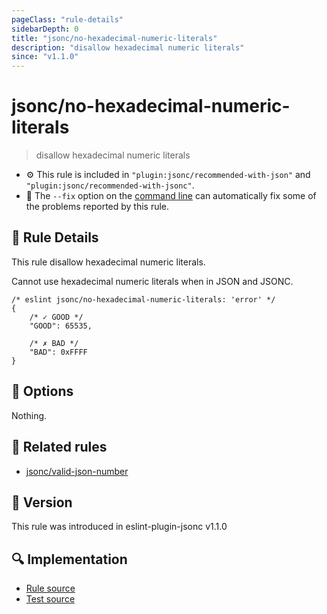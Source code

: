 ```yaml
---
pageClass: "rule-details"
sidebarDepth: 0
title: "jsonc/no-hexadecimal-numeric-literals"
description: "disallow hexadecimal numeric literals"
since: "v1.1.0"
---
```


# jsonc/no-hexadecimal-numeric-literals

> disallow hexadecimal numeric literals

- :gear: This rule is included in `"plugin:jsonc/recommended-with-json"` and `"plugin:jsonc/recommended-with-jsonc"`.
- :wrench: The `--fix` option on the [command line](https://eslint.org/docs/user-guide/command-line-interface#fixing-problems) can automatically fix some of the problems reported by this rule.

## :book: Rule Details

This rule disallow hexadecimal numeric literals.

Cannot use hexadecimal numeric literals when in JSON and JSONC.

<eslint-code-block fix>

<!-- eslint-skip -->

```json5
/* eslint jsonc/no-hexadecimal-numeric-literals: 'error' */
{
    /* ✓ GOOD */
    "GOOD": 65535,

    /* ✗ BAD */
    "BAD": 0xFFFF
}
```

</eslint-code-block>

## :wrench: Options

Nothing.

## :couple: Related rules

- [jsonc/valid-json-number]

[jsonc/valid-json-number]: ./valid-json-number.md

## :rocket: Version

This rule was introduced in eslint-plugin-jsonc v1.1.0

## :mag: Implementation

- [Rule source](https://github.com/ota-meshi/eslint-plugin-jsonc/blob/master/lib/rules/no-hexadecimal-numeric-literals.ts)
- [Test source](https://github.com/ota-meshi/eslint-plugin-jsonc/blob/master/tests/lib/rules/no-hexadecimal-numeric-literals.ts)

